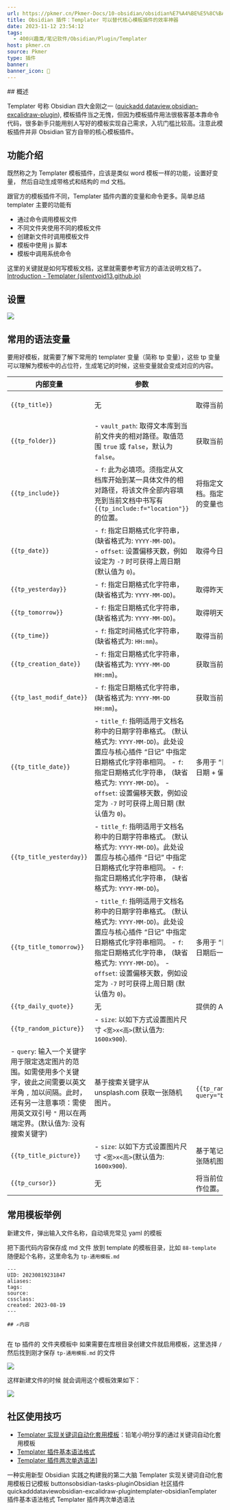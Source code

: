 ```yaml
---
url: https://pkmer.cn/Pkmer-Docs/10-obsidian/obsidian%E7%A4%BE%E5%8C%BA%E6%8F%92%E4%BB%B6/templater/templater-obsidian/
title: Obsidian 插件：Templater 可以替代核心模板插件的效率神器
date: 2023-11-12 23:54:12
tags:
  - 400兴趣类/笔记软件/Obsidian/Plugin/Templater
host: pkmer.cn
source: Pkmer
type: 插件
banner: 
banner_icon: 🔖
---
```

<div class="menu-toggle"> <SidebarToggle client:idle ></SidebarToggle> </div>
## 概述

Templater 号称 Obsidian 四大金刚之一 ([quickadd](https://pkmer.cn/Pkmer-Docs/10-obsidian/obsidian%E7%A4%BE%E5%8C%BA%E6%8F%92%E4%BB%B6/quickadd),[dataview](https://pkmer.cn/Pkmer-Docs/10-obsidian/obsidian%E7%A4%BE%E5%8C%BA%E6%8F%92%E4%BB%B6/dataview/dataview),[obsidian-excalidraw-plugin](https://pkmer.cn/Pkmer-Docs/10-obsidian/obsidian%E7%A4%BE%E5%8C%BA%E6%8F%92%E4%BB%B6/excalidraw/obsidian-excalidraw-plugin)), 模板插件当之无愧，但因为模板插件用法很极客基本靠命令代码，很多新手只能用别人写好的模板实现自己需求，入坑门槛比较高。注意此模板插件并非 Obsidian 官方自带的核心模板插件。

## 功能介绍

既然称之为 Templater 模板插件，应该是类似 word 模板一样的功能，设置好变量， 然后自动生成带格式和结构的 md 文档。

跟官方的模板插件不同，Templater 插件内置的变量和命令更多。简单总结 templater 主要的功能有

*   通过命令调用模板文件
*   不同文件夹使用不同的模板文件
*   创建新文件时调用模板文件
*   模板中使用 js 脚本
*   模板中调用系统命令

这里的关键就是如何写模板文档，这里就需要参考官方的语法说明文档了。[Introduction - Templater (silentvoid13.github.io)](https://silentvoid13.github.io/Templater/)

## 设置

![](https://cdn.pkmer.cn/images/202305141650262.png!pkmer)

## 常用的语法变量

要用好模板，就需要了解下常用的 templater 变量（简称 tp 变量），这些 tp 变量可以理解为模板中的占位符，生成笔记的时候，这些变量就会变成对应的内容。

<table><thead><tr><th>内部变量</th><th>参数</th><th>功能描述</th><th>代码示例</th><th>显示效果</th></tr></thead><tbody><tr><td><code>{{tp_title}}</code></td><td>无</td><td>取得当前文件的名称</td><td><code>{{tp_title}}</code></td><td><code>一文掌握Obsidian模板</code></td></tr><tr><td><code>{{tp_folder}}</code></td><td>- <code>vault_path</code>: 取得文本库到当前文件夹的相对路径。取值范围 <code>true</code> 或 <code>false</code>，默认为 <code>false</code>。</td><td>获取当前目录的名称。</td><td>1. <code>{{tp_folder}}</code> 2. <code>{{tp_folder:vault_path=true}}</code></td><td>1. <code>Obsidian</code> 2. <code>写作/技术类/Obsidian教程</code></td></tr><tr><td><code>{{tp_include}}</code></td><td>- <code>f</code>: 此为必填项。须指定从文档库开始到某一具体文件的相对路径，将该文件全部内容填充到当前文档中书写有 <code>{{tp_include:f="location"}}</code> 的位置。</td><td>将指定文件中全部内容的填入当前文档。指定文件可为另一样章，其中包含的变量也将解析替换（替换深度 <code>10</code>）。</td><td><code>{{tp_include:f="location"}}</code></td><td></td></tr><tr><td><code>{{tp_date}}</code></td><td>- <code>f</code>: 指定日期格式化字符串， (缺省格式为: <code>YYYY-MM-DD</code>)。<br>- <code>offset</code>: 设置偏移天数，例如设定为 <code>-7</code> 时可获得上周日期 (默认值为 <code>0</code>)。</td><td>取得今日 + 偏移天数的日期。</td><td><code>{{tp_date:f="ll", offset=7}}</code></td><td></td></tr><tr><td><code>{{tp_yesterday}}</code></td><td>- <code>f</code>: 指定日期格式化字符串， (缺省格式为: <code>YYYY-MM-DD</code>)。</td><td>取得昨天的日期。</td><td><code>{{tp_yesterday}}</code></td><td><code>2021-03-24</code></td></tr><tr><td><code>{{tp_tomorrow}}</code></td><td>- <code>f</code>: 指定日期格式化字符串， (缺省格式为: <code>YYYY-MM-DD</code>)。</td><td>取得明天的日期。</td><td><code>{{tp_tomorrow}}</code></td><td><code>2021-03-26</code></td></tr><tr><td><code>{{tp_time}}</code></td><td>- <code>f</code>: 指定时间格式化字符串， (缺省格式为: <code>HH:mm</code>)。</td><td>取得当前时间。</td><td>1. <code>{{tp_time}}</code> 2. <code>{{tp_time:f="H:m:s"}}</code></td><td>1. <code>08:36</code> 2. <code>8:36:9</code></td></tr><tr><td><code>{{tp_creation_date}}</code></td><td>- <code>f</code>: 指定日期格式化字符串， (缺省格式为: <code>YYYY-MM-DD HH:mm</code>)。</td><td>获取当前文档创建时的日期。</td><td><code>{{tp_creation_date}}</code></td><td><code>2021-03-21 13:03</code></td></tr><tr><td><code>{{tp_last_modif_date}}</code></td><td>- <code>f</code>: 指定日期格式化字符串， (缺省格式为: <code>YYYY-MM-DD HH:mm</code>)。</td><td>获取当前文档最后修改的日期。</td><td><code>{{tp_last_modif_date}}</code></td><td><code>2021-03-25 08:36</code></td></tr><tr><td><code>{{tp_title_date}}</code></td><td>- <code>title_f</code>: 指明适用于文档名称中的日期字符串格式。 (默认格式为: <code>YYYY-MM-DD</code>)。此处设置应与核心插件 “日记” 中指定日期格式化字符串相同。 - <code>f</code>: 指定日期格式化字符串， (缺省格式为: <code>YYYY-MM-DD</code>)。 - <code>offset</code>: 设置偏移天数，例如设定为 <code>-7</code> 时可获得上周日期 (默认值为 <code>0</code>)。</td><td>多用于 “日记”。可获取文件名中包含的日期 + 偏移天数。</td><td><code>{{tp_title_date:title_f="YYYY-MM-DD_dddd", f="YYYY-MM-DD"}}</code></td><td><code>2021-03-26</code></td></tr><tr><td><code>{{tp_title_yesterday}}</code></td><td>- <code>title_f</code>: 指明适用于文档名称中的日期字符串格式。 (默认格式为: <code>YYYY-MM-DD</code>)。此处设置应与核心插件 “日记” 中指定日期格式化字符串相同。 - <code>f</code>: 指定日期格式化字符串， (缺省格式为: <code>YYYY-MM-DD</code>)。</td><td></td><td></td><td>- <code>offset</code>: 设置偏移天数，例如设定为 <code>-7</code> 时可获得上周日期 (默认值为 <code>0</code>)。</td></tr><tr><td><code>{{tp_title_tomorrow}}</code></td><td>- <code>title_f</code>: 指明适用于文档名称中的日期字符串格式。 (默认格式为: <code>YYYY-MM-DD</code>)。此处设置应与核心插件 “日记” 中指定日期格式化字符串相同。 - <code>f</code>: 指定日期格式化字符串， (缺省格式为: <code>YYYY-MM-DD</code>)。 - <code>offset</code>: 设置偏移天数，例如设定为 <code>-7</code> 时可获得上周日期 (默认值为 <code>0</code>)。</td><td>多用于 “日记”。可获取文件名中包含的日期后一天 + 偏移天数。</td><td><code>{{tp_title_tomorrow_title:title_f=="YYYY-MM-DD_dddd, f="YYYY-MM-DD"}}</code></td><td><code>2021-03-27</code></td></tr><tr><td><code>{{tp_daily_quote}}</code></td><td>无</td><td>提供的 API 取得每日名言摘引。</td><td><code>{{tp_daily_quote}}</code></td><td></td></tr><tr><td><code>{{tp_random_picture}}</code></td><td>- <code>size</code>: 以如下方式设置图片尺寸 <code>&lt;宽&gt;x&lt;高&gt;</code>(默认值为: <code>1600x900</code>).</td><td></td><td></td><td></td></tr><tr><td>- <code>query</code>: 输入一个关键字用于限定选定图片的范围。如需使用多个关键字，彼此之间需要以英文半角 <code>,</code> 加以间隔。此时，还有另一注意事项：需使用英文双引号 <code>"</code> 用以在两端定界。(默认值为: 没有搜索关键字)</td><td>基于搜索关键字从 unsplash.com 获取一张随机图片。</td><td><code>{{tp_random_picture:size="800x600", query="beijing"}}</code></td><td></td><td></td></tr><tr><td><code>{{tp_title_picture}}</code></td><td>- <code>size</code>: 以如下方式设置图片尺寸 <code>&lt;宽&gt;x&lt;高&gt;</code>(默认值为: <code>1600x900</code>).</td><td>基于笔记标题从 unsplash.com 获取一张随机图片。</td><td><code>{{tp_title_picture:size="800x600"}}</code></td><td></td></tr><tr><td><code>{{tp_cursor}}</code></td><td>无</td><td>将当前位置设定为套壳样章后游标的操作位置。</td><td><code>{{tp_cursor}}</code></td><td></td></tr></tbody></table>

## 常用模板举例

新建文件，弹出输入文件名称，自动填充常见 yaml 的模板

把下面代码内容保存成 md 文件 放到 template 的模板目录，比如 `88-template` 随便起个名称，这里命名为 `tp-通用模板.md`

```
---
UID: 20230819231847 
aliases: 
tags: 
source: 
cssclass: 
created: 2023-08-19
---

## ✍内容


```

在 tp 插件的 文件夹模板中 如果需要在库根目录创建文件就启用模板，这里选择 `/` 然后找到刚才保存 `tp-通用模板.md` 的文件

![](https://cdn.pkmer.cn/images/202305141711170.png!pkmer)

这样新建文件的时候 就会调用这个模板效果如下：

![](https://cdn.pkmer.cn/images/202305141719847.gif!pkmer)

## 社区使用技巧

*   [Templater 实现关键词自动化套用模板](https://pkmer.cn/Pkmer-Docs/10-obsidian/obsidian%E4%BD%BF%E7%94%A8%E6%8A%80%E5%B7%A7/templater%E5%AE%9E%E7%8E%B0%E5%85%B3%E9%94%AE%E8%AF%8D%E8%87%AA%E5%8A%A8%E5%8C%96%E5%A5%97%E7%94%A8%E6%A8%A1%E6%9D%BF)：铅笔小明分享的通过关键词自动化套用模板
*   [Templater 插件基本语法格式](https://pkmer.cn/Pkmer-Docs/10-obsidian/obsidian%E7%A4%BE%E5%8C%BA%E6%8F%92%E4%BB%B6/templater/templater%E6%8F%92%E4%BB%B6%E5%9F%BA%E6%9C%AC%E8%AF%AD%E6%B3%95%E6%A0%BC%E5%BC%8F)
*   [Templater 插件两次单选语法](https://pkmer.cn/Pkmer-Docs%E4%BB%B6%E4%B8%A4%E6%AC%A1%E5%8D%95%E9%80%89%E8%AF%AD%E6%B3%95)]

一种实用新型 Obsidian 实践之构建我的第二大脑 Templater 实现关键词自动化套用模板日记模板 buttonsobsidian-tasks-pluginObsidian 社区插件 quickadddataviewobsidian-excalidraw-plugintemplater-obsidianTemplater 插件基本语法格式 Templater 插件两次单选语法